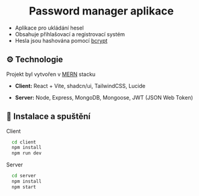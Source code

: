 
<h1 align="center">Password manager aplikace</h1>
<ul>
  <li>Aplikace pro ukládání hesel</li>
  <li>Obsahuje přihlašovací a registrovací systém</li>
  <li>Hesla jsou hashována pomocí <a href="https://www.npmjs.com/package/bcrypt">bcrypt</a></li>
</ul>

## ⚙️ Technologie

<p>Projekt byl vytvořen v <a href="https://www.mongodb.com/resources/languages/mern-stack">MERN</a> stacku</p>

- **Client:** React + Vite, shadcn/ui, TailwindCSS, Lucide

- **Server:** Node, Express, MongoDB, Mongoose, JWT (JSON Web Token)

## 🚀 Instalace a spuštění

Client

```bash
  cd client
  npm install
  npm run dev
```
Server

```bash
  cd server
  npm install
  npm start
```
